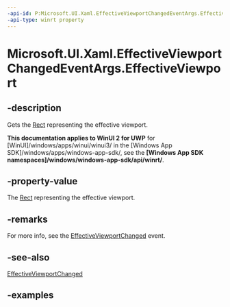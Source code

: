 ```yaml
---
-api-id: P:Microsoft.UI.Xaml.EffectiveViewportChangedEventArgs.EffectiveViewport
-api-type: winrt property
---
```


<!-- Property syntax.
public Rect EffectiveViewport { get; }
-->

# Microsoft.UI.Xaml.EffectiveViewportChangedEventArgs.EffectiveViewport

## -description

Gets the [Rect](/uwp/api/windows.foundation.rect) representing the effective viewport.

**This documentation applies to WinUI 2 for UWP** for [WinUI]/windows/apps/winui/winui3/ in the [Windows App SDK]/windows/apps/windows-app-sdk/, see the **[Windows App SDK namespaces]/windows/windows-app-sdk/api/winrt/**.

## -property-value

The [Rect](/uwp/api/windows.foundation.rect) representing the effective viewport.

## -remarks

For more info, see the [EffectiveViewportChanged](frameworkelement_effectiveviewportchanged.md) event.

## -see-also

[EffectiveViewportChanged](frameworkelement_effectiveviewportchanged.md)

## -examples
